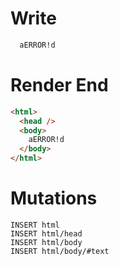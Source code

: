# Write
```html
  aERROR!d
```

# Render End
```html
<html>
  <head />
  <body>
    aERROR!d
  </body>
</html>
```

# Mutations
```
INSERT html
INSERT html/head
INSERT html/body
INSERT html/body/#text
```